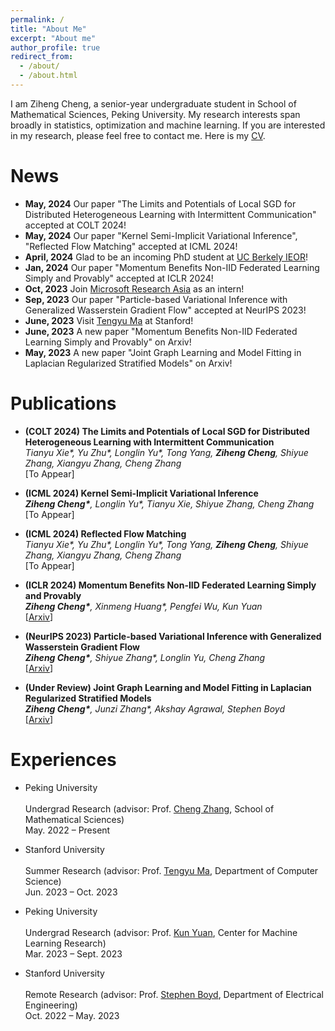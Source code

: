 ```yaml
---
permalink: /
title: "About Me"
excerpt: "About me"
author_profile: true
redirect_from: 
  - /about/
  - /about.html
---
```


I am Ziheng Cheng, a senior-year undergraduate student in School of Mathematical Sciences, Peking University. My research interests span broadly in statistics, optimization and machine learning. If you are interested in my research, please feel free to contact me. Here is my [CV](../assets/CV.pdf).

News
======
- **May, 2024** Our paper "The Limits and Potentials of Local SGD for Distributed Heterogeneous Learning with Intermittent Communication" accepted at COLT 2024!
- **May, 2024** Our paper "Kernel Semi-Implicit Variational Inference", "Reflected Flow Matching" accepted at ICML 2024!
- **April, 2024** Glad to be an incoming PhD student at [UC Berkely IEOR](https://ieor.berkeley.edu/)!
- **Jan, 2024** Our paper "Momentum Benefits Non-IID Federated Learning Simply and Provably" accepted at ICLR 2024!
- **Oct, 2023** Join [Microsoft Research Asia](https://www.msra.cn/) as an intern!
- **Sep, 2023** Our paper "Particle-based Variational Inference with Generalized Wasserstein Gradient Flow" accepted at NeurIPS 2023!
- **June, 2023** Visit [Tengyu Ma](https://ai.stanford.edu/~tengyuma/) at Stanford!
- **June, 2023** A new paper "Momentum Benefits Non-IID Federated Learning Simply and Provably" on Arxiv!
- **May, 2023** A new paper "Joint Graph Learning and Model Fitting in Laplacian Regularized Stratified Models" on Arxiv!

Publications
======
- **(COLT 2024) The Limits and Potentials of Local SGD for Distributed Heterogeneous Learning with Intermittent Communication**
  <br/>
  _Tianyu Xie\*, Yu Zhu\*, Longlin Yu\*, Tong Yang, **Ziheng Cheng**, Shiyue Zhang, Xiangyu Zhang, Cheng Zhang_
  <br/>
  [To Appear]

- **(ICML 2024) Kernel Semi-Implicit Variational Inference**
  <br/>
  _**Ziheng Cheng\***, Longlin Yu\*, Tianyu Xie, Shiyue Zhang, Cheng Zhang_
  <br/>
  [To Appear]

- **(ICML 2024) Reflected Flow Matching**
  <br/>
  _Tianyu Xie\*, Yu Zhu\*, Longlin Yu\*, Tong Yang, **Ziheng Cheng**, Shiyue Zhang, Xiangyu Zhang, Cheng Zhang_
  <br/>
  [To Appear]

- **(ICLR 2024) Momentum Benefits Non-IID Federated Learning Simply and Provably**
  <br/>
  _**Ziheng Cheng\***, Xinmeng Huang\*, Pengfei Wu, Kun Yuan_
  <br/>
  [[Arxiv](https://arxiv.org/abs/2306.16504)]
  
- **(NeurIPS 2023) Particle-based Variational Inference with Generalized Wasserstein Gradient Flow**
  <br/>
  _**Ziheng Cheng\***, Shiyue Zhang\*, Longlin Yu, Cheng Zhang_
  <br/>
  [[Arxiv](https://arxiv.org/abs/2310.16516)]

- **(Under Review) Joint Graph Learning and Model Fitting in Laplacian Regularized Stratified Models**
  <br/>
  _**Ziheng Cheng\***, Junzi Zhang\*, Akshay Agrawal, Stephen Boyd_
  <br/>
  [[Arxiv](https://arxiv.org/abs/2305.02573)]

Experiences
======
- Peking University 	
  <br/>
  Undergrad Research (advisor: Prof. [Cheng Zhang](https://zcrabbit.github.io/), School of Mathematical Sciences)
  <br/>
  May. 2022 – Present


- Stanford University 	
  <br/>
  Summer Research (advisor: Prof. [Tengyu Ma](https://ai.stanford.edu/~tengyuma/), Department of Computer Science)
  <br/>
  Jun. 2023 – Oct. 2023

- Peking University 	
  <br/>
  Undergrad Research (advisor: Prof. [Kun Yuan](https://kunyuan827.github.io/), Center for Machine Learning Research)
  <br/>
  Mar. 2023 – Sept. 2023

- Stanford University 	
  <br/>
  Remote Research (advisor: Prof. [Stephen Boyd](http://stanford.edu/~boyd/), Department of Electrical Engineering)
  <br/>
  Oct. 2022 – May. 2023

